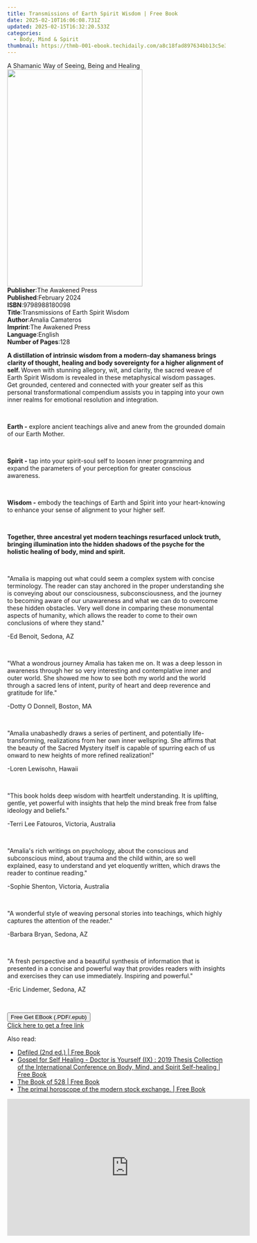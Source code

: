 ```yaml
---
title: Transmissions of Earth Spirit Wisdom | Free Book
date: 2025-02-10T16:06:08.731Z
updated: 2025-02-15T16:32:20.533Z
categories:
  - Body, Mind & Spirit
thumbnail: https://thmb-001-ebook.techidaily.com/a8c18fad897634bb13c5e371d93710e72876f60441e343d0f40b5b94f08047e1.jpg
---
```

<main id="book-container">
  <div class="flex flex-col">
    <div class="book-brief flex-1 py-6 px-4 sm:p-6 md:py-10 md:px-8">
      <!-- brief-->
      <div class="book-brief-main">
        A Shamanic Way of Seeing, Being and Healing
      </div>
    </div>
    <div
      class="book-meta-info flex-1 grid gap-4 col-start-1 col-end-3 row-start-1 sm:mb-6 sm:grid-cols-4 lg:gap-6 lg:col-start-2 lg:row-end-6 lg:row-span-6 lg:mb-0"
    >
      <div
        class="book-meta-info-left place-content-center mt-4 p-4 text-sm leading-6 col-start-2 col-span-2 dark:text-slate-400"
      >
        <img
          class="w-full h-500 object-cover rounded-lg sm:h-255 sm:col-span-2 lg:col-span-full"
          src="https://img-001-ebook.techidaily.com/38e63cc173681721aca1695a7be1830a190918886bb6fb2650f97308fa92fc25.jpg"
          alt=""
          width="312"
          height="500"
        />
      </div>
      <div
        class="book-meta-info-right mt-2 col-start-1 row-start-2 col-span-3 self-center"
      >
        <!-- meta data  -->
        <div class="flex flex-col px-4 md:px-8">
          <div class="flex-1">
            <strong>Publisher</strong>:<span class="px-2"
              >The Awakened Press</span
            >
          </div>
          <div class="flex-1">
            <strong>Published</strong>:<span class="px-2">February 2024</span>
          </div>
          <div class="flex-1">
            <strong>ISBN</strong>:<span class="px-2">9798988180098</span>
          </div>
          <div class="flex-1">
            <strong>Title</strong>:<span class="px-2"
              >Transmissions of Earth Spirit Wisdom</span
            >
          </div>
          <div class="flex-1">
            <strong>Author</strong>:<span class="px-2">Amalia Camateros</span>
          </div>
          <div class="flex-1">
            <strong>Imprint</strong>:<span class="px-2"
              >The Awakened Press</span
            >
          </div>
          <div class="flex-1">
            <strong>Language</strong>:<span class="px-2">English</span>
          </div>
          <div class="flex-1">
            <strong>Number of Pages</strong>:<span class="px-2">128</span>
          </div>
        </div>
      </div>
    </div>
    <div class="book-description flex-1 py-6 px-4 sm:p-6 md:py-10 md:px-8">
      <div class="book-description-main">
        <div accordion-content="" id="description">
          <p>
            <strong
              >A distillation of intrinsic wisdom from a modern-day shamaness
              brings clarity of thought, healing and body sovereignty for a
              higher alignment of self. </strong
            >Woven with stunning allegory, wit, and clarity, the sacred weave of
            Earth Spirit Wisdom is revealed in these metaphysical wisdom
            passages. Get grounded, centered and connected with your greater
            self as this personal transformational compendium assists you in
            tapping into your own inner realms for emotional resolution and
            integration.
          </p>
          <p><br /></p>
          <p>
            <strong>Earth -</strong> explore ancient teachings alive and anew
            from the grounded domain of our Earth Mother.
          </p>
          <p><br /></p>
          <p>
            <strong>Spirit -</strong> tap into your spirit-soul self to loosen
            inner programming and expand the parameters of your perception for
            greater conscious awareness.
          </p>
          <p><br /></p>
          <p>
            <strong>Wisdom -</strong> embody the teachings of Earth and Spirit
            into your heart-knowing to enhance your sense of alignment to your
            higher self.
          </p>
          <p><br /></p>
          <p>
            <strong
              >Together, three ancestral yet modern teachings resurfaced unlock
              truth, bringing illumination into the hidden shadows of the psyche
              for the holistic healing of body, mind and spirit.</strong
            >
          </p>
          <p><br /></p>
          <p class="ql-align-center">
            "Amalia is mapping out what could seem a complex system with concise
            terminology. The reader can stay anchored in the proper
            understanding she is conveying about our consciousness,
            subconsciousness, and the journey to becoming aware of our
            unawareness and what we can do to overcome these hidden obstacles.
            Very well done in comparing these monumental aspects of humanity,
            which allows the reader to come to their own conclusions of where
            they stand."
          </p>
          <p class="ql-align-center">-Ed Benoit, Sedona, AZ</p>
          <p><br /></p>
          <p class="ql-align-center">
            "What a wondrous journey Amalia has taken me on. It was a deep
            lesson in awareness through her so very interesting and
            contemplative inner and outer world. She showed me how to see both
            my world and the world through a sacred lens of intent, purity of
            heart and deep reverence and gratitude for life."
          </p>
          <p class="ql-align-center">-Dotty O Donnell, Boston, MA</p>
          <p><br /></p>
          <p class="ql-align-center">
            "Amalia unabashedly draws a series of pertinent, and potentially
            life-transforming, realizations from her own inner wellspring. She
            affirms that the beauty of the Sacred Mystery itself is capable of
            spurring each of us onward to new heights of more refined
            realization!"
          </p>
          <p class="ql-align-center">-Loren Lewisohn, Hawaii</p>
          <p><br /></p>
          <p class="ql-align-center">
            "This book holds deep wisdom with heartfelt understanding. It is
            uplifting, gentle, yet powerful with insights that help the mind
            break free from false ideology and beliefs."
          </p>
          <p class="ql-align-center">
            -Terri Lee Fatouros, Victoria, Australia
          </p>
          <p><br /></p>
          <p class="ql-align-center">
            "Amalia's rich writings on psychology, about the conscious and
            subconscious mind, about trauma and the child within, are so well
            explained, easy to understand and yet eloquently written, which
            draws the reader to continue reading."
          </p>
          <p class="ql-align-center">-Sophie Shenton, Victoria, Australia</p>
          <p><br /></p>
          <p class="ql-align-center">
            "A wonderful style of weaving personal stories into teachings, which
            highly captures the attention of the reader."
          </p>
          <p class="ql-align-center">-Barbara Bryan, Sedona, AZ</p>
          <p><br /></p>
          <p class="ql-align-center">
            "A fresh perspective and a beautiful synthesis of information that
            is presented in a concise and powerful way that provides readers
            with insights and exercises they can use immediately. Inspiring and
            powerful."
          </p>
          <p class="ql-align-center">-Eric Lindemer, Sedona, AZ</p>
          <p><br /></p>
        </div>
        <div class="accordion-fader"></div>
      </div>
    </div>
    <div class="book-excerpts flex-1 py-6 px-4 sm:p-6 md:py-10 md:px-8"></div>
    <div
      class="book-about-author flex-1 py-6 px-4 sm:p-6 md:py-10 md:px-8"
    ></div>
    <div class="book-free-get flex-1 py-6 px-4 sm:p-6 md:py-10 md:px-8">
      <button
        id="btn-free-get"
        class="bg-blue-500 hover:bg-blue-700 text-white font-bold py-2 px-4 rounded"
      >
        Free Get EBook (.PDF/.epub)
      </button>
      <div id="countdown-display" class="px-2 text-lg mt-2"></div>
      <a
        id="free-link"
        class="hidden bg-blue-500 hover:bg-blue-700 text-white font-bold py-2 px-4 rounded"
        href="https://www.ebooks.com/en-us/book/211235501/transmissions-of-earth-spirit-wisdom/amalia-camateros/"
        target="_blank"
        >Click here to get a free link</a
      >
    </div>
    <script>
      let countdownTime = 0;
      let countdownInterval = null;
      document
        .getElementById('btn-free-get')
        .addEventListener('click', startCountdown);
      function startCountdown() {
        countdownTime = new Date().getTime() + 60000 * 3;
        countdownInterval = setInterval(updateCountdown, 1000);
        document.getElementById('btn-free-get').disabled = true;
        document
          .getElementById('btn-free-get')
          .classList.add('bg-gray-500', 'cursor-not-allowed');
      }
      function updateCountdown() {
        let currentTime = new Date().getTime();
        let timeLeft = countdownTime - currentTime;
        let secondsLeft = Math.floor(timeLeft / 1000);
        document.getElementById('countdown-display').innerHTML =
          `Remaining time: ${secondsLeft} seconds.`;
        if (secondsLeft <= 0) {
          clearInterval(countdownInterval);
          document.getElementById('btn-free-get').classList.add('hidden');
          document.getElementById('free-link').classList.remove('hidden');
          document.getElementById('countdown-display').innerHTML = '';
        }
      }
    </script>
  </div>
</main>

<ins class="adsbygoogle"
      style="display:block"
      data-ad-client="ca-pub-7571918770474297"
      data-ad-slot="8358498916"
      data-ad-format="auto"
      data-full-width-responsive="true"></ins>
    

<span class="atpl-alsoreadstyle">Also read:</span>
<div><ul>
<li><a href="https://novels-ebooks.techidaily.com/209879088-9781942769125-defiled-2nd-ed/"><u>Defiled (2nd ed.) | Free Book</u></a></li>
<li><a href="https://novels-ebooks.techidaily.com/209879102-9781625035691-gospel-for-self-healing-doctor-is-yourself-ix-2019-thesis-collection-of-the-international-conference-on-body-mind-and-spirit-self-healing/"><u>Gospel for Self Healing - Doctor is Yourself (IX) : 2019 Thesis Collection of the International Conference on Body, Mind, and Spirit Self-healing | Free Book</u></a></li>
<li><a href="https://novels-ebooks.techidaily.com/209879123-9780923550738-the-book-of-528/"><u>The Book of 528 | Free Book</u></a></li>
<li><a href="https://novels-ebooks.techidaily.com/209878671-9789076277806-the-primal-horoscope-of-the-modern-stock-exchange/"><u>The primal horoscope of the modern stock exchange. | Free Book</u></a></li>
</ul></div>

<!-- affiliate ads begin -->
<iframe width="560" height="315" src="https://www.youtube.com/embed/P6Wfzj6YNDM?si=WRZQD9zCdQ1_tW1b" title="YouTube video player" frameborder="0" allow="accelerometer; autoplay; clipboard-write; encrypted-media; gyroscope; picture-in-picture; web-share" referrerpolicy="strict-origin-when-cross-origin" allowfullscreen></iframe>
<!-- affiliate ads end -->

